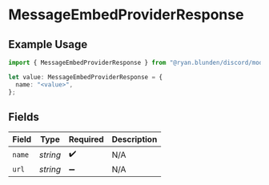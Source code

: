 # MessageEmbedProviderResponse

## Example Usage

```typescript
import { MessageEmbedProviderResponse } from "@ryan.blunden/discord/models/components";

let value: MessageEmbedProviderResponse = {
  name: "<value>",
};
```

## Fields

| Field              | Type               | Required           | Description        |
| ------------------ | ------------------ | ------------------ | ------------------ |
| `name`             | *string*           | :heavy_check_mark: | N/A                |
| `url`              | *string*           | :heavy_minus_sign: | N/A                |